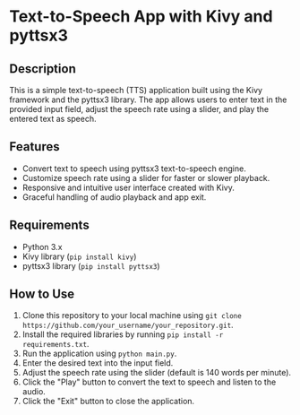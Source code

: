 # Text-to-Speech App with Kivy and pyttsx3

## Description

This is a simple text-to-speech (TTS) application built using the Kivy framework and the pyttsx3 library. The app allows users to enter text in the provided input field, adjust the speech rate using a slider, and play the entered text as speech.

## Features

- Convert text to speech using pyttsx3 text-to-speech engine.
- Customize speech rate using a slider for faster or slower playback.
- Responsive and intuitive user interface created with Kivy.
- Graceful handling of audio playback and app exit.

## Requirements

- Python 3.x
- Kivy library (`pip install kivy`)
- pyttsx3 library (`pip install pyttsx3`)

## How to Use

1. Clone this repository to your local machine using `git clone https://github.com/your_username/your_repository.git`.
2. Install the required libraries by running `pip install -r requirements.txt`.
3. Run the application using `python main.py`.
4. Enter the desired text into the input field.
5. Adjust the speech rate using the slider (default is 140 words per minute).
6. Click the "Play" button to convert the text to speech and listen to the audio.
7. Click the "Exit" button to close the application.
